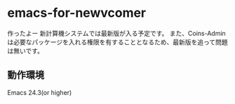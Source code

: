 emacs-for-newvcomer
===================
作ったよー
新計算機システムでは最新版が入る予定です。
また、Coins-Adminは必要なパッケージを入れる権限を有することとなるため、最新版を追って問題は無いです。


動作環境
--------
Emacs 24.3(or higher)
